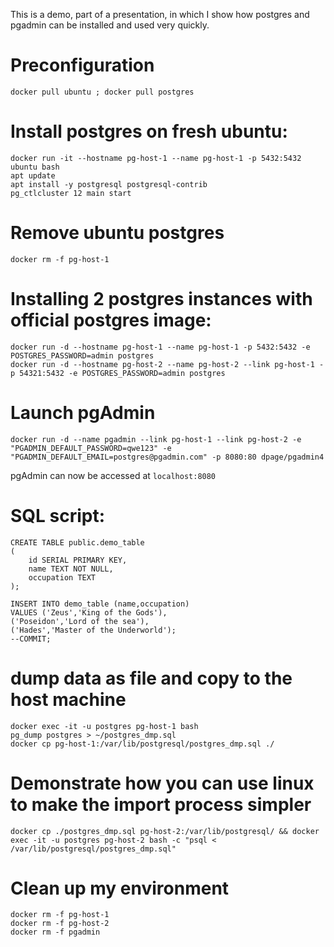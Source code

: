 This is a demo, part of a presentation, in which I show how postgres and pgadmin can be installed and used very quickly.

# Preconfiguration
`docker pull ubuntu ; docker pull postgres`

# Install postgres on fresh ubuntu:
```
docker run -it --hostname pg-host-1 --name pg-host-1 -p 5432:5432 ubuntu bash
apt update
apt install -y postgresql postgresql-contrib
pg_ctlcluster 12 main start
```
# Remove ubuntu postgres
`docker rm -f pg-host-1`

# Installing 2 postgres instances with official postgres image:
```
docker run -d --hostname pg-host-1 --name pg-host-1 -p 5432:5432 -e POSTGRES_PASSWORD=admin postgres
docker run -d --hostname pg-host-2 --name pg-host-2 --link pg-host-1 -p 54321:5432 -e POSTGRES_PASSWORD=admin postgres
```

# Launch pgAdmin
```
docker run -d --name pgadmin --link pg-host-1 --link pg-host-2 -e "PGADMIN_DEFAULT_PASSWORD=qwe123" -e "PGADMIN_DEFAULT_EMAIL=postgres@pgadmin.com" -p 8080:80 dpage/pgadmin4
```
pgAdmin can now be accessed at `localhost:8080`

# SQL script:
```
CREATE TABLE public.demo_table
(
    id SERIAL PRIMARY KEY,
    name TEXT NOT NULL,
    occupation TEXT
);

INSERT INTO demo_table (name,occupation)
VALUES ('Zeus','King of the Gods'),
('Poseidon','Lord of the sea'),
('Hades','Master of the Underworld');
--COMMIT;
```
# dump data as file and copy to the host machine
```
docker exec -it -u postgres pg-host-1 bash
pg_dump postgres > ~/postgres_dmp.sql
docker cp pg-host-1:/var/lib/postgresql/postgres_dmp.sql ./
```

# Demonstrate how you can use linux to make the import process simpler
```
docker cp ./postgres_dmp.sql pg-host-2:/var/lib/postgresql/ && docker exec -it -u postgres pg-host-2 bash -c "psql < /var/lib/postgresql/postgres_dmp.sql"
```

# Clean up my environment
```
docker rm -f pg-host-1
docker rm -f pg-host-2
docker rm -f pgadmin
```

